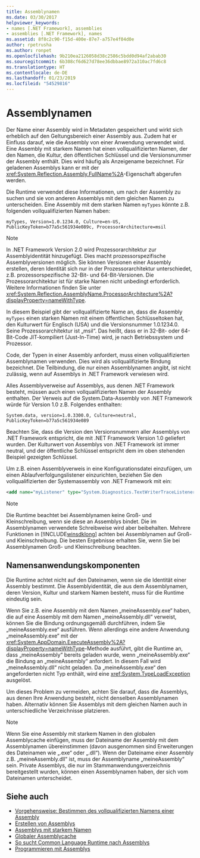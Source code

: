 ```yaml
---
title: Assemblynamen
ms.date: 03/30/2017
helpviewer_keywords:
- names [.NET Framework], assemblies
- assemblies [.NET Framework], names
ms.assetid: 8f8c2c90-f15d-400e-87e7-a757e4f04d0e
author: rpetrusha
ms.author: ronpet
ms.openlocfilehash: 9b210ea2126058d38c2586c5bdd0d94af2abab30
ms.sourcegitcommit: 6b308cf6d627d78ee36dbbae8972a310ac7fd6c8
ms.translationtype: HT
ms.contentlocale: de-DE
ms.lasthandoff: 01/23/2019
ms.locfileid: "54529816"
---
```

# <a name="assembly-names"></a>Assemblynamen
Der Name einer Assembly wird in Metadaten gespeichert und wirkt sich erheblich auf den Geltungsbereich einer Assembly aus. Zudem hat er Einfluss darauf, wie die Assembly von einer Anwendung verwendet wird. Eine Assembly mit starkem Namen hat einen vollqualifizierten Namen, der den Namen, die Kultur, den öffentlichen Schlüssel und die Versionsnummer der Assembly enthält. Dies wird häufig als Anzeigename bezeichnet. Für geladenen Assemblys kann er mit der <xref:System.Reflection.Assembly.FullName%2A>-Eigenschaft abgerufen werden.  
  
 Die Runtime verwendet diese Informationen, um nach der Assembly zu suchen und sie von anderen Assemblys mit dem gleichen Namen zu unterscheiden. Eine Assembly mit dem starken Namen `myTypes` könnte z.B. folgenden vollqualifizierten Namen haben:  
  
```  
myTypes, Version=1.0.1234.0, Culture=en-US, PublicKeyToken=b77a5c561934e089c, ProcessorArchitecture=msil  
```  
  
> [!NOTE]
>  In .NET Framework Version 2.0 wird Prozessorarchitektur zur Assemblyidentität hinzugefügt. Dies macht prozessorspezifische Assemblyversionen möglich. Sie können Versionen einer Assembly erstellen, deren Identität sich nur in der Prozessorarchitektur unterschiedet, z.B. prozessorspezifische 32-Bit- und 64-Bit-Versionen. Die Prozessorarchitektur ist für starke Namen nicht unbedingt erforderlich. Weitere Informationen finden Sie unter <xref:System.Reflection.AssemblyName.ProcessorArchitecture%2A?displayProperty=nameWithType>.  
  
 In diesem Beispiel gibt der vollqualifizierte Name an, dass die Assembly `myTypes` einen starken Namen mit einem öffentlichen Schlüsseltoken hat, den Kulturwert für Englisch (USA) und die Versionsnummer 1.0.1234.0. Seine Prozessorarchitektur ist „msil“. Das heißt, dass er in 32-Bit- oder 64-Bit-Code JIT-kompiliert (Just-In-Time) wird, je nach Betriebssystem und Prozessor.  
  
 Code, der Typen in einer Assembly anfordert, muss einen vollqualifizierten Assemblynamen verwenden. Dies wird als vollqualifizierte Bindung bezeichnet. Die Teilbindung, die nur einen Assemblynamen angibt, ist nicht zulässig, wenn auf Assemblys in .NET Framework verwiesen wird.  
  
 Alles Assemblyverweise auf Assemblys, aus denen .NET Framework besteht, müssen auch einen vollqualifizierten Namen der Assembly enthalten. Der Verweis auf die System.Data-Assembly von .NET Framework würde für Version 1.0 z.B. Folgendes enthalten:  
  
```  
System.data, version=1.0.3300.0, Culture=neutral, PublicKeyToken=b77a5c561934e089  
```  
  
 Beachten Sie, dass die Version den Versionsnummern aller Assemblys von .NET Framework entspricht, die mit .NET Framework Version 1.0 geliefert wurden. Der Kulturwert von Assemblys von .NET Framework ist immer neutral, und der öffentliche Schlüssel entspricht dem im oben stehenden Beispiel gezeigten Schlüssel.  
  
 Um z.B. einen Assemblyverweis in eine Konfigurationsdatei einzufügen, um einen Ablaufverfolgungslistener einzurichten, beziehen Sie den vollqualifizierten der Systemassembly von .NET Framework mit ein:  
  
```xml  
<add name="myListener" type="System.Diagnostics.TextWriterTraceListener, System, Version=1.0.3300.0, Culture=neutral, PublicKeyToken=b77a5c561934e089" initializeData="c:\myListener.log" />  
```  
  
> [!NOTE]
>  Die Runtime beachtet bei Assemblynamen keine Groß- und Kleinschreibung, wenn sie diese an Assemblys bindet. Die im Assemblynamen verwendete Schreibweise wird aber beibehalten. Mehrere Funktionen in [!INCLUDE[winsdklong](../../../includes/winsdklong-md.md)] achten bei Assemblynamen auf Groß- und Kleinschreibung. Die besten Ergebnisse erhalten Sie, wenn Sie bei Assemblynamen Groß- und Kleinschreibung beachten.  
  
## <a name="naming-application-components"></a>Namensanwendungskomponenten  
 Die Runtime achtet nicht auf den Dateinamen, wenn sie die Identität einer Assembly bestimmt. Die Assemblyidentität, die aus dem Assemblynamen, deren Version, Kultur und starkem Namen besteht, muss für die Runtime eindeutig sein.  
  
 Wenn Sie z.B. eine Assembly mit dem Namen „meineAssembly.exe“ haben, die auf eine Assembly mit dem Namen „meineAssembly.dll“ verweist, können Sie die Bindung ordnungsgemäß durchführen, indem Sie „meineAssembly.exe“ ausführen. Wenn allerdings eine andere Anwendung „meineAssembly.exe“ mit der <xref:System.AppDomain.ExecuteAssembly%2A?displayProperty=nameWithType>-Methode ausführt, gibt die Runtime an, dass „meineAssembly“ bereits geladen wurde, wenn „meineAssembly.exe“ die Bindung an „meineAssembly“ anfordert. In diesem Fall wird „meineAssembly.dll“ nicht geladen. Da „meineAssembly.exe“ den angeforderten nicht Typ enthält, wird eine <xref:System.TypeLoadException> ausgelöst.  
  
 Um dieses Problem zu vermeiden, achten Sie darauf, dass die Assemblys, aus denen Ihre Anwendung besteht, nicht denselben Assemblynamen haben. Alternativ können Sie Assemblys mit dem gleichen Namen auch in unterschiedliche Verzeichnisse platzieren.  
  
> [!NOTE]
>  Wenn Sie eine Assembly mit starkem Namen in den globalen Assemblycache einfügen, muss der Dateiname der Assembly mit dem Assemblynamen übereinstimmen (davon ausgenommen sind Erweiterungen des Dateinamen wie „.exe“ oder „.dll“). Wenn der Dateiname einer Assembly z.B. „meineAssembly.dll“ ist, muss der Assemblyname „meineAssembly“ sein. Private Assemblys, die nur im Stammanwendungsverzeichnis bereitgestellt wurden, können einen Assemblynamen haben, der sich vom Dateinamen unterscheidet.  
  
## <a name="see-also"></a>Siehe auch
- [Vorgehensweise: Bestimmen des vollqualifizierten Namens einer Assembly](../../../docs/framework/app-domains/how-to-determine-assembly-fully-qualified-name.md)
- [Erstellen von Assemblys](../../../docs/framework/app-domains/create-assemblies.md)
- [Assemblys mit starkem Namen](../../../docs/framework/app-domains/strong-named-assemblies.md)
- [Globaler Assemblycache](../../../docs/framework/app-domains/gac.md)
- [So sucht Common Language Runtime nach Assemblys](../../../docs/framework/deployment/how-the-runtime-locates-assemblies.md)
- [Programmieren mit Assemblys](../../../docs/framework/app-domains/programming-with-assemblies.md)
